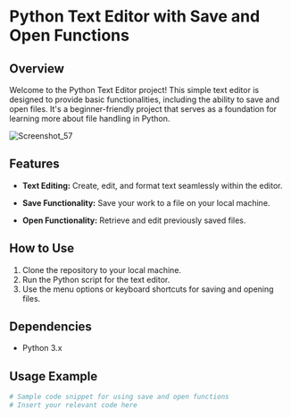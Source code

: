 # Python Text Editor with Save and Open Functions

## Overview

Welcome to the Python Text Editor project! This simple text editor is designed to provide basic functionalities, including the ability to save and open files. It's a beginner-friendly project that serves as a foundation for learning more about file handling in Python.

![Screenshot_57](https://github.com/Pommes20304050/Text-Editor/assets/150703477/67aa5414-fad6-41db-bfa5-01e65694813f)


## Features

- **Text Editing:** Create, edit, and format text seamlessly within the editor.
- **Save Functionality:** Save your work to a file on your local machine.

- **Open Functionality:** Retrieve and edit previously saved files.

## How to Use

1. Clone the repository to your local machine.
2. Run the Python script for the text editor.
3. Use the menu options or keyboard shortcuts for saving and opening files.

## Dependencies

- Python 3.x

## Usage Example

```python
# Sample code snippet for using save and open functions
# Insert your relevant code here
